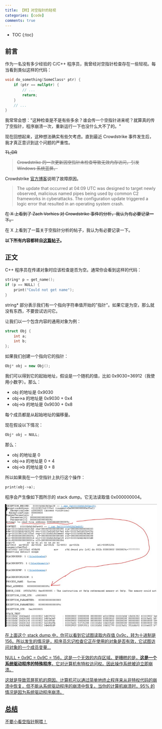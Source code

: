 ```yaml
---
title: 【转】对空指针的轻视
categories: [code]
comments: true
---
```


* TOC
{:toc}
## 前言

作为一名没有多少经验的 C/C++ 程序员，我曾经对空指针检查存在一些轻视。每当看到类似这样的代码：

```cpp
void do_something(SomeClass* ptr) {
    if (ptr == nullptr) {
        // ...
        return;
    }
    // ...
}
```

我常常会想："这种检查是不是有些多余？谁会传一个空指针进来呢？就算真的传了空指针，程序崩溃一次，重新运行一下也没什么大不了的。"

现在回想起来，这种想法确实有些欠考虑。直到最近 Crowdstrike 事件发生后，我才真正意识到这个问题的严重性。

~~TL;DR~~

> ~~Crowdstrike 的一次更新因空指针未检查导致无效内存访问，引发 Windows 系统蓝屏。~~

Crowdstrike [官方博客](https://www.crowdstrike.com/blog/falcon-update-for-windows-hosts-technical-details/)说明了故障原因。

> The update that occurred at 04:09 UTC was designed to target newly  observed, malicious named pipes being used by common C2 frameworks in  cyberattacks. The configuration update triggered a logic error that  resulted in an operating system crash.

~~在 X 上看到了 Zach Vorhies 对 Crowdstrike 事件的分析，我认为有必要记录一下。~~

在 X 上看到了一篇关于空指针分析的帖子，我认为有必要记录一下。

**以下所有内容都转自[这篇帖子](https://x.com/Perpetualmaniac/status/1814376668095754753)。**

## 正文

C++ 程序员在传递对象时应该检查是否为空。通常你会看到这样的代码：

```cpp
string* p = get_name();
if (p == NULL) {
    print("Could not get name");
}
```

string* 部分表示我们有一个指向字符串值开始的"指针"。如果它是为空，那么就没有东西，不要尝试访问它。

让我们以一个包含内容的通用对象为例：

```cpp
struct Obj {
    int a;
    int b;
};
```
如果我们创建一个指向它的指针：

```cpp
Obj* obj = new Obj();
```

我们可以得到它的起始地址，假设是一个随机的值，比如 0x9030=36912（我使用小数字）。那么：

- obj 的地址是 0x9030
- obj->a 的地址是 0x9030 + 0x4
- obj->b 的地址是 0x9030 + 0x8

每个成员都是从起始地址的偏移量。

现在假设以下情况：

```cpp
Obj* obj = NULL;
```

那么：

- obj 的地址是 0
- obj->a 的地址是 0 + 4
- obj->b 的地址是 0 + 8

所以如果我在一个空指针上执行这个操作：

```cpp
print(obj->a);
```

程序会产生像如下图所示的 stack dump。它无法读取值 0x000000004。

<a data-fancybox="nullptr" href="../assets/img/post/nullptr/GS3s-OgasAE_Z9d.jpg"><img src="../assets/img/post/nullptr/GS3s-OgasAE_Z9d.jpg">

在上面这个 stack dump 中，你可以看到它试图读取内存值 0x9c，转为十进制是 156。所以发生的情况是，程序员忘记检查它正在使用的对象是否有效，它试图访问对象的一个成员变量...

NULL + 0x9C = 0x9C = 156，这是一个无效的内存区域。更糟糕的是，**这是一个系统驱动程序的特殊程序**，它对计算机有特权访问权。因此操作系统被迫立即崩溃。

这就是导致蓝屏死机的原因。计算机可以通过简单地终止程序来从非特权代码的崩溃中恢复，但不能从系统驱动程序的崩溃中恢复。当你的计算机崩溃时，95% 的情况是因为系统驱动程序崩溃。

## 总结

不要小看空指针啊喂！
